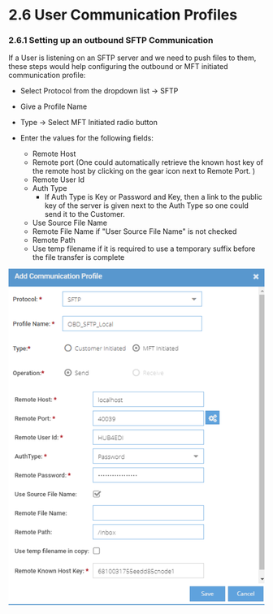 # 2.6 User Communication Profiles

### 2.6.1 Setting up an outbound SFTP Communication

If a User is listening on an SFTP server and we need to push files to them, these steps would help configuring the outbound or MFT initiated communication profile:

* Select Protocol from the dropdown list -&gt; SFTP
* Give a Profile Name
* Type -&gt; Select MFT Initiated radio button
* Enter the values for the following fields:

  * Remote Host
  * Remote port \(One could automatically retrieve the known host key of the remote host by clicking on the gear icon next to Remote Port. \)
  * Remote User Id
  * Auth Type
    * If Auth Type is Key or Password and Key, then a link to the public key of the server is given next to the Auth Type so one could send it to the Customer.
  * Use Source File Name
  * Remote File Name if "User Source File Name" is not checked
  * Remote Path
  * Use temp filename if it is required to use a temporary suffix before the file transfer is complete

![](../.gitbook/assets/image%20%2810%29.png)

